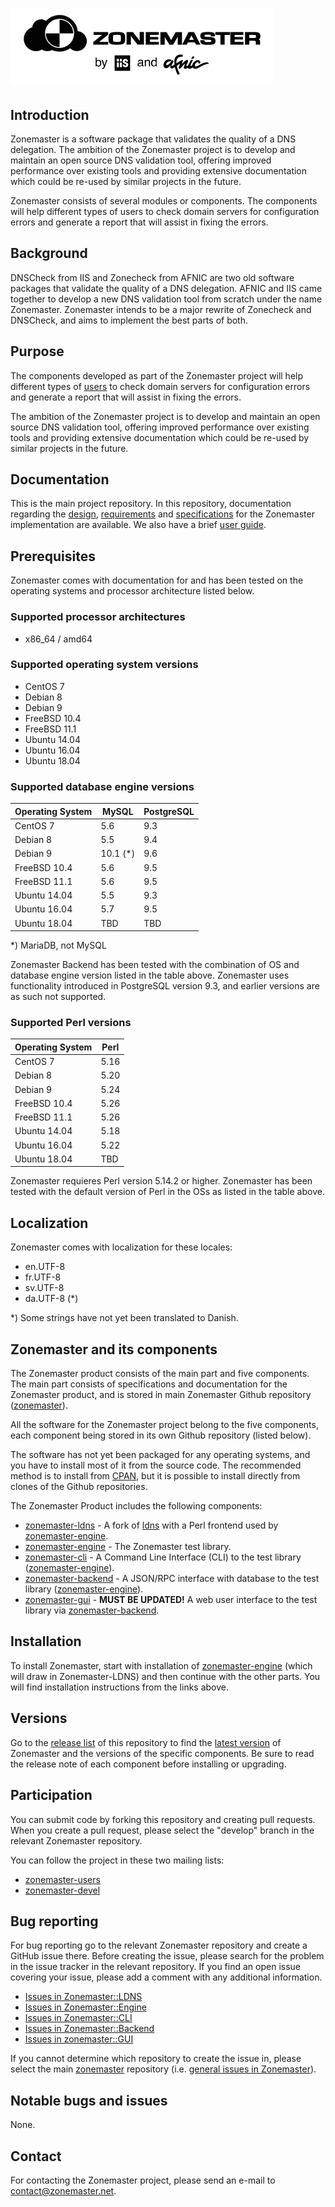 ![Zonemaster](docs/images/zonemaster_logo_black.png)
==========

## Introduction

Zonemaster is a software package that validates the quality of a DNS delegation. The ambition of the Zonemaster project is to develop and maintain an open source DNS validation tool, offering improved performance over existing tools and providing extensive documentation which could be re-used by similar projects in the future.

Zonemaster consists of several modules or components. The components will help different types of users to check domain servers for configuration errors and generate a report that will assist in fixing the errors.

## Background

DNSCheck from IIS and Zonecheck from AFNIC are two old software packages that validate the quality of a DNS delegation. AFNIC and IIS came together to develop a new DNS validation tool from scratch under the name Zonemaster. Zonemaster intends to be a major rewrite of Zonecheck and DNSCheck, and aims to implement the best parts of both.

## Purpose

The components developed as part of the Zonemaster project will help different
types of [users](USING.md) to check domain servers for configuration errors and
generate a report that will assist in fixing the errors.

The ambition of the Zonemaster project is to develop and maintain an open source
DNS validation tool, offering improved performance over existing tools and
providing extensive documentation which could be re-used by similar projects in
the future.

## Documentation

This is the main project repository. In this
repository, documentation regarding the [design](docs/design),
[requirements](docs/requirements) and [specifications](docs/specifications)
for the Zonemaster implementation are available. 
We also have a brief [user guide](USING.md).

## Prerequisites

Zonemaster comes with documentation for and has been tested on the operating systems and processor
architecture listed below.

### Supported processor architectures

* x86_64 / amd64

### Supported operating system versions

* CentOS 7
* Debian 8
* Debian 9
* FreeBSD 10.4
* FreeBSD 11.1
* Ubuntu 14.04
* Ubuntu 16.04
* Ubuntu 18.04

### Supported database engine versions

Operating System | MySQL    | PostgreSQL
---------------- | ---------| -----------
CentOS 7         | 5.6      |   9.3
Debian 8         | 5.5      |   9.4
Debian 9         | 10.1 (*) |   9.6
FreeBSD 10.4     | 5.6      |   9.5       
FreeBSD 11.1     | 5.6      |   9.5      
Ubuntu 14.04     | 5.5      |   9.3
Ubuntu 16.04     | 5.7      |   9.5
Ubuntu 18.04     | TBD      |   TBD

*) MariaDB, not MySQL

Zonemaster Backend has been tested with the combination of OS and database engine version
listed in the table above. Zonemaster uses functionality introduced in PostgreSQL version 9.3, and earlier versions are as such not supported.

### Supported Perl versions

Operating System | Perl
---------------- | ----
CentOS 7         | 5.16                        
Debian 8         | 5.20
Debian 9         | 5.24
FreeBSD 10.4     | 5.26
FreeBSD 11.1     | 5.26
Ubuntu 14.04     | 5.18
Ubuntu 16.04     | 5.22
Ubuntu 18.04     | TBD

Zonemaster requieres Perl version 5.14.2 or higher. Zonemaster has been tested with the default version of Perl in the OSs as listed in the table above.

## Localization

Zonemaster comes with localization for these locales:

* en.UTF-8
* fr.UTF-8
* sv.UTF-8
* da.UTF-8 (*)

*) Some strings have not yet been translated to Danish.

## Zonemaster and its components

The Zonemaster product consists of the main part and five components. The main part
consists of specifications and documentation for the Zonemaster product, and is
stored in main Zonemaster Github repository ([zonemaster]).

All the software for the Zonemaster project belong to the five components, each
component being stored in its own Github repository (listed below).

The software has not yet been packaged for any operating systems, and you have to 
install most of it from the source code. The recommended method is to install 
from [CPAN], but it is possible to install directly from clones of the Github 
repositories.

The Zonemaster Product includes the following components:

 * [zonemaster-ldns] - A fork of [ldns] with a Perl frontend used by [zonemaster-engine].
 * [zonemaster-engine] - The Zonemaster test library.
 * [zonemaster-cli] - A Command Line Interface (CLI) to the test library ([zonemaster-engine]).
 * [zonemaster-backend] - A JSON/RPC interface with database to the test library ([zonemaster-engine]).
 * [zonemaster-gui] - **MUST BE UPDATED!** A web user interface to the test library via [zonemaster-backend]. 

## Installation

To install Zonemaster, start with installation of [zonemaster-engine] (which will
draw in Zonemaster-LDNS) and then continue with the other parts. You will find 
installation instructions from the links above.

## Versions

Go to the [release list](https://github.com/dotse/zonemaster/releases) 
of this repository to find the 
[latest version](https://github.com/dotse/zonemaster/releases/latest) of 
Zonemaster and the versions of the specific components. Be
sure to read the release note of each component before installing or
upgrading.

## Participation

You can submit code by forking this repository and creating pull requests.
When you create a pull request, please select the "develop" branch in the relevant
Zonemaster repository.

You can follow the project in these two mailing lists:

 * [zonemaster-users](http://lists.iis.se/cgi-bin/mailman/listinfo/zonemaster-users)
 * [zonemaster-devel](http://lists.iis.se/cgi-bin/mailman/listinfo/zonemaster-devel)

## Bug reporting 

For bug reporting go to the relevant Zonemaster repository
and create a GitHub issue there. Before creating the issue,
please search for the problem in the issue tracker in the relevant repository. 
If you find an open issue covering your issue, please add
a comment with any additional information.

* [Issues in Zonemaster::LDNS](https://github.com/dotse/zonemaster-ldns/issues)
* [Issues in Zonemaster::Engine](https://github.com/dotse/zonemaster-engine/issues)
* [Issues in Zonemaster::CLI](https://github.com/dotse/zonemaster-cli/issues)
* [Issues in Zonemaster::Backend](https://github.com/dotse/zonemaster-backend/issues)
* [Issues in zonemaster::GUI](https://github.com/dotse/zonemaster-gui/issues)

If you cannot determine which repository to create the issue in, please select the main [zonemaster] 
repository (i.e. [general issues in Zonemaster](https://github.com/dotse/zonemaster/issues)).


## Notable bugs and issues

None.


## Contact 

For contacting the Zonemaster project, please send an e-mail to
contact@zonemaster.net.

[zonemaster]: https://github.com/dotse/zonemaster
[zonemaster-ldns]: https://github.com/dotse/zonemaster-ldns
[zonemaster-engine]: https://github.com/dotse/zonemaster-engine 
[zonemaster-cli]: https://github.com/dotse/zonemaster-cli
[zonemaster-backend]: https://github.com/dotse/zonemaster-backend
[zonemaster-gui]: https://github.com/dotse/zonemaster-gui
[ldns]: https://www.nlnetlabs.nl/projects/ldns/
[CPAN]: http://search.cpan.org/search?query=Zonemaster&mode=dist
